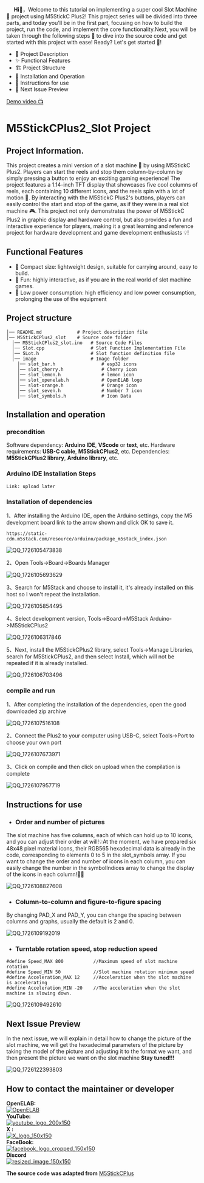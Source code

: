 &nbsp;&nbsp;&nbsp;&nbsp;&nbsp;__Hi👋__，Welcome to this tutorial on implementing a super cool Slot Machine🎰 project using M5StickC Plus2! This project series will be divided into three parts, and today you'll be in the first part, focusing on how to build the project, run the code, and implement the core functionality.Next, you will be taken through the following steps 📜 to dive into the source code and get started with this project with ease! Ready? Let's get started 🚀! 
- 📝 Project Description
- ✨ Functional Features
- 🏗 Project Structure
- 🚀 Installation and Operation
- 🔧 Instructions for use
- 🔮 Next Issue Preview
  
[Demo video 📺]()
# M5StickCPlus2_Slot Project
## Project Information.
This project creates a mini version of a slot machine 🎰 by using M5StickC Plus2. Players can start the reels and stop them column-by-column by simply pressing a button to enjoy an exciting gaming experience! The project features a 1.14-inch TFT display that showcases five cool columns of reels, each containing 10 different icons, and the reels spin with a lot of motion 🎡.
  By interacting with the M5StickC Plus2's buttons, players can easily control the start and stop of the game, as if they were in a real slot machine 🎮. This project not only demonstrates the power of M5StickC Plus2 in graphic display and hardware control, but also provides a fun and interactive experience for players, making it a great learning and reference project for hardware development and game development enthusiasts 💡!

## Functional Features
- 📏 Compact size: lightweight design, suitable for carrying around, easy to build.
- 🎉 Fun: highly interactive, as if you are in the real world of slot machine games.
- 🔋 Low power consumption: high efficiency and low power consumption, prolonging the use of the equipment
## Project structure
``` 
│── README.md             # Project description file
│── M5StickCPlus2_slot    # Source code folder
  │── M5StickCPlus2_slot.ino   # Source Code Files
  │── Slot.cpp                 # Slot Function Implementation File
  │── SLot.h                   # Slot function definition file
  │── image                    # Image folder
    │── slot_bar.h                 # esp32 icons
    │── slot_cherry.h              # Cherry icon
    │── slot_lemon.h               # lemon icon
    │── slot_openelab.h            # OpenELAB logo
    │── slot-orange.h              # Orange icon
    │── slot_seven.h               # Number 7 icon
    │── slot_symbols.h             # Icon Data
```
## Installation and operation

### precondition
Software dependency: __Arduino IDE__, __VScode__ or __text__, etc.
Hardware requirements: __USB-C cable__, __M5StickCPlus2__, etc.
Dependencies: __M5StickCPlus2 library__, __Arduino library__, etc.
### Arduino IDE Installation Steps
```
Link: upload later
```
### Installation of dependencies
1、After installing the Arduino IDE, open the Arduino settings, copy the M5 development board link to the arrow shown and click OK to save it.
```
https://static-cdn.m5stack.com/resource/arduino/package_m5stack_index.json
```
![QQ_1726105473838](https://github.com/user-attachments/assets/367bd060-13ab-4eda-9a43-13fbc0250580)  
  
2、Open Tools->Board->Boards Manager

![QQ_1726105693629](https://github.com/user-attachments/assets/e70b4f19-c21a-4ea5-80e2-4d150b54a35f)  
  
3、Search for M5Stack and choose to install it, it's already installed on this host so I won't repeat the installation.

![QQ_1726105854495](https://github.com/user-attachments/assets/11b18b6c-c8db-4ea4-b209-d22dd26eebbe) 

4、Select development version, Tools->Board->M5Stack Arduino->M5StickCPlus2 

![QQ_1726106317846](https://github.com/user-attachments/assets/203d874b-f316-4ae7-827b-2e01493ce08d)


5、Next, install the M5StickCPlus2 library, select Tools->Manage Libraries, search for M5StickCPlus2, and then select Install, which will not be repeated if it is already installed.

![QQ_1726106703496](https://github.com/user-attachments/assets/312bc9e1-521c-479e-831a-a3c22e45a6ec)  

### compile and run
1、After completing the installation of the dependencies, open the good downloaded zip archive

![QQ_1726107516108](https://github.com/user-attachments/assets/cb2362f7-1871-418e-94dd-92ddfe7284b7)  

2、Connect the Plus2 to your computer using USB-C, select Tools->Port to choose your own port

![QQ_1726107673971](https://github.com/user-attachments/assets/17f0392a-b753-4aba-946c-ede75ba9092f)  

3、Click on compile and then click on upload when the compilation is complete

![QQ_1726107957719](https://github.com/user-attachments/assets/c1f953ad-5355-44e8-af0c-ac5da7542aa6)  

## Instructions for use
- ### Order and number of pictures
The slot machine has five columns, each of which can hold up to 10 icons, and you can adjust their order at will!💡At the moment, we have prepared six 48x48 pixel material icons, their RGB565 hexadecimal data is already in the code, corresponding to elements 0 to 5 in the slot_symbols array. If you want to change the order and number of icons in each column, you can easily change the number in the symbolIndices array to change the display of the icons in each column!🔧🎨  

![QQ_1726108827608](https://github.com/user-attachments/assets/45b5878d-3624-47b5-a671-fc40937d1898)

- ### Column-to-column and figure-to-figure spacing
By changing PAD_X and PAD_Y, you can change the spacing between columns and graphs, usually the default is 2 and 0. 

![QQ_1726109192019](https://github.com/user-attachments/assets/3e14c412-8342-486d-ba00-b6a0f4d357ac)

- ### Turntable rotation speed, stop reduction speed
```
#define Speed_MAX 800           //Maximum speed of slot machine rotation
#define Speed_MIN 50            //Slot machine rotation minimum speed
#define Acceleration_MAX 12     //Acceleration when the slot machine is accelerating
#define Acceleration_MIN -20    //The acceleration when the slot machine is slowing down.
```
  ![QQ_1726109492610](https://github.com/user-attachments/assets/aaa6b4a0-79b1-491a-8dbd-ca76cc8c1eee)

## Next Issue Preview
In the next issue, we will explain in detail how to change the picture of the slot machine, we will get the hexadecimal parameters of the picture by taking the model of the picture and adjusting it to the format we want, and then present the picture we want on the slot machine __Stay tuned!!!__

![QQ_1726122393803](https://github.com/user-attachments/assets/71507de5-dad0-4688-84bf-56cc25878e35)

## How to contact the maintainer or developer
__OpenELAB:__   
[![OpenELAB](https://private-user-images.githubusercontent.com/180402004/366379735-e03723c2-c213-421f-a517-e482f67f3660.png?jwt=eyJhbGciOiJIUzI1NiIsInR5cCI6IkpXVCJ9.eyJpc3MiOiJnaXRodWIuY29tIiwiYXVkIjoicmF3LmdpdGh1YnVzZXJjb250ZW50LmNvbSIsImtleSI6ImtleTUiLCJleHAiOjE3MjYwNDU2NTIsIm5iZiI6MTcyNjA0NTM1MiwicGF0aCI6Ii8xODA0MDIwMDQvMzY2Mzc5NzM1LWUwMzcyM2MyLWMyMTMtNDIxZi1hNTE3LWU0ODJmNjdmMzY2MC5wbmc_WC1BbXotQWxnb3JpdGhtPUFXUzQtSE1BQy1TSEEyNTYmWC1BbXotQ3JlZGVudGlhbD1BS0lBVkNPRFlMU0E1M1BRSzRaQSUyRjIwMjQwOTExJTJGdXMtZWFzdC0xJTJGczMlMkZhd3M0X3JlcXVlc3QmWC1BbXotRGF0ZT0yMDI0MDkxMVQwOTAyMzJaJlgtQW16LUV4cGlyZXM9MzAwJlgtQW16LVNpZ25hdHVyZT1mOWE1NGE1ZDhhOTNhMjJmNTRmZmMxYTk1YzA3MDNmNTY5MzQ1NGZkNDEzMDk4OTM4MTdjM2I1ZGNmMDYzODY2JlgtQW16LVNpZ25lZEhlYWRlcnM9aG9zdCZhY3Rvcl9pZD0wJmtleV9pZD0wJnJlcG9faWQ9MCJ9.qnnW0ggDBwf9vP7yfAQU-oMGHnGr0-FJKsb38NDInco)](https://openelab.io)  
__YouTube:__  
[![youtube_logo_200x150](https://private-user-images.githubusercontent.com/180402004/366385591-b212d544-4584-49ac-970d-811a87f367bc.png?jwt=eyJhbGciOiJIUzI1NiIsInR5cCI6IkpXVCJ9.eyJpc3MiOiJnaXRodWIuY29tIiwiYXVkIjoicmF3LmdpdGh1YnVzZXJjb250ZW50LmNvbSIsImtleSI6ImtleTUiLCJleHAiOjE3MjYwNDY1MzAsIm5iZiI6MTcyNjA0NjIzMCwicGF0aCI6Ii8xODA0MDIwMDQvMzY2Mzg1NTkxLWIyMTJkNTQ0LTQ1ODQtNDlhYy05NzBkLTgxMWE4N2YzNjdiYy5wbmc_WC1BbXotQWxnb3JpdGhtPUFXUzQtSE1BQy1TSEEyNTYmWC1BbXotQ3JlZGVudGlhbD1BS0lBVkNPRFlMU0E1M1BRSzRaQSUyRjIwMjQwOTExJTJGdXMtZWFzdC0xJTJGczMlMkZhd3M0X3JlcXVlc3QmWC1BbXotRGF0ZT0yMDI0MDkxMVQwOTE3MTBaJlgtQW16LUV4cGlyZXM9MzAwJlgtQW16LVNpZ25hdHVyZT0yNDA0OTllOWFiZTk3ZGM4YjUxMGYxOGFkNmViODYxMTk1YWQ1Nzc0MTdlZDRiNWZjZmI0NjU5ZDg1NmIwMzcxJlgtQW16LVNpZ25lZEhlYWRlcnM9aG9zdCZhY3Rvcl9pZD0wJmtleV9pZD0wJnJlcG9faWQ9MCJ9.A9yqUAA24OPl3lSMY1O71Oa8Jn33ICzTJqlOhf4altc)](https://www.youtube.com/@OpenELAB)  
__X :__  
[ ![X_logo_150x150](https://private-user-images.githubusercontent.com/180402004/366386947-f22637e9-361e-4889-99c5-a940dae19ca8.png?jwt=eyJhbGciOiJIUzI1NiIsInR5cCI6IkpXVCJ9.eyJpc3MiOiJnaXRodWIuY29tIiwiYXVkIjoicmF3LmdpdGh1YnVzZXJjb250ZW50LmNvbSIsImtleSI6ImtleTUiLCJleHAiOjE3MjYwNDY3MDcsIm5iZiI6MTcyNjA0NjQwNywicGF0aCI6Ii8xODA0MDIwMDQvMzY2Mzg2OTQ3LWYyMjYzN2U5LTM2MWUtNDg4OS05OWM1LWE5NDBkYWUxOWNhOC5wbmc_WC1BbXotQWxnb3JpdGhtPUFXUzQtSE1BQy1TSEEyNTYmWC1BbXotQ3JlZGVudGlhbD1BS0lBVkNPRFlMU0E1M1BRSzRaQSUyRjIwMjQwOTExJTJGdXMtZWFzdC0xJTJGczMlMkZhd3M0X3JlcXVlc3QmWC1BbXotRGF0ZT0yMDI0MDkxMVQwOTIwMDdaJlgtQW16LUV4cGlyZXM9MzAwJlgtQW16LVNpZ25hdHVyZT1hNjgzMjVjZmQwOTk2ZTA5ZWJmYmUzOWNjZjQwODUzYmI2YzUzMDk0ZDljMjlmOWE2ZmUyYTczMmM5MWNiMjNlJlgtQW16LVNpZ25lZEhlYWRlcnM9aG9zdCZhY3Rvcl9pZD0wJmtleV9pZD0wJnJlcG9faWQ9MCJ9.Xl_OOo_alC9lAL1wOYwLariKbjmPQba5MO6agG-ECmQ)
](https://twitter.com/openelabio)  
__FaceBook:__  
[![facebook_logo_cropped_150x150](https://private-user-images.githubusercontent.com/180402004/366389274-b03aa857-c5d9-4bed-b65c-ddbd0e674111.png?jwt=eyJhbGciOiJIUzI1NiIsInR5cCI6IkpXVCJ9.eyJpc3MiOiJnaXRodWIuY29tIiwiYXVkIjoicmF3LmdpdGh1YnVzZXJjb250ZW50LmNvbSIsImtleSI6ImtleTUiLCJleHAiOjE3MjYwNDcwMjgsIm5iZiI6MTcyNjA0NjcyOCwicGF0aCI6Ii8xODA0MDIwMDQvMzY2Mzg5Mjc0LWIwM2FhODU3LWM1ZDktNGJlZC1iNjVjLWRkYmQwZTY3NDExMS5wbmc_WC1BbXotQWxnb3JpdGhtPUFXUzQtSE1BQy1TSEEyNTYmWC1BbXotQ3JlZGVudGlhbD1BS0lBVkNPRFlMU0E1M1BRSzRaQSUyRjIwMjQwOTExJTJGdXMtZWFzdC0xJTJGczMlMkZhd3M0X3JlcXVlc3QmWC1BbXotRGF0ZT0yMDI0MDkxMVQwOTI1MjhaJlgtQW16LUV4cGlyZXM9MzAwJlgtQW16LVNpZ25hdHVyZT1lOWUyMDA4ZThlMmU3N2Y5NzE5NDVlOGMwNTRlNTcwODA0NmZjZGU4M2ZhYmNhYWQ0ZTA1NTVkNTE4Yjk0YzQwJlgtQW16LVNpZ25lZEhlYWRlcnM9aG9zdCZhY3Rvcl9pZD0wJmtleV9pZD0wJnJlcG9faWQ9MCJ9.magjk7X-wGsifZ7FlRZfq5J4-EoMdjJZsNK5e0g4CXQ)](https://www.facebook.com/profile.php?id=61559154729457)  
__Discord__  
[ ![resized_image_150x150](https://private-user-images.githubusercontent.com/180402004/367483377-2d6baa26-ae89-46f9-a91d-a59316fbc007.png?jwt=eyJhbGciOiJIUzI1NiIsInR5cCI6IkpXVCJ9.eyJpc3MiOiJnaXRodWIuY29tIiwiYXVkIjoicmF3LmdpdGh1YnVzZXJjb250ZW50LmNvbSIsImtleSI6ImtleTUiLCJleHAiOjE3MjYyODMxOTUsIm5iZiI6MTcyNjI4Mjg5NSwicGF0aCI6Ii8xODA0MDIwMDQvMzY3NDgzMzc3LTJkNmJhYTI2LWFlODktNDZmOS1hOTFkLWE1OTMxNmZiYzAwNy5wbmc_WC1BbXotQWxnb3JpdGhtPUFXUzQtSE1BQy1TSEEyNTYmWC1BbXotQ3JlZGVudGlhbD1BS0lBVkNPRFlMU0E1M1BRSzRaQSUyRjIwMjQwOTE0JTJGdXMtZWFzdC0xJTJGczMlMkZhd3M0X3JlcXVlc3QmWC1BbXotRGF0ZT0yMDI0MDkxNFQwMzAxMzVaJlgtQW16LUV4cGlyZXM9MzAwJlgtQW16LVNpZ25hdHVyZT0zYTU2OGM4N2RlNDk0NzRjNzgzMWFhOWViZDllMzcxM2U4NzU2YTliYjRhMDhhYzY5OTJmN2UzZTJhOWM4MTA2JlgtQW16LVNpZ25lZEhlYWRlcnM9aG9zdCZhY3Rvcl9pZD0wJmtleV9pZD0wJnJlcG9faWQ9MCJ9.Lst8WNRwCLuw2jWENd6e4jONWVMDrBicGpBKFo7C3wk)](https://discord.gg/VQspWyck)

__The source code was adapted from__
[M5StickCPlus](https://github.com/Sarah-C/M5StickC_Plus_Slot_Machine)

